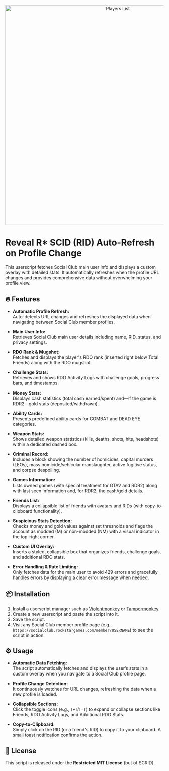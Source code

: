 <p align="center">
  <img src="https://i.imgur.com/5O0bDqA.png" alt="Players List" width="700">
</p>

# Reveal R* SCID (RID) Auto-Refresh on Profile Change

This userscript fetches Social Club main user info and displays a custom overlay with detailed stats. It automatically refreshes when the profile URL changes and provides comprehensive data without overwhelming your profile view.

## 🔥 Features

- **Automatic Profile Refresh:**  
  Auto-detects URL changes and refreshes the displayed data when navigating between Social Club member profiles.

- **Main User Info:**  
  Retrieves Social Club main user details including name, RID, status, and privacy settings.

- **RDO Rank & Mugshot:**  
  Fetches and displays the player's RDO rank (inserted right below Total Friends) along with the RDO mugshot.

- **Challenge Stats:**  
  Retrieves and shows RDO Activity Logs with challenge goals, progress bars, and timestamps.

- **Money Stats:**  
  Displays cash statistics (total cash earned/spent) and—if the game is RDR2—gold stats (deposited/withdrawn).

- **Ability Cards:**  
  Presents predefined ability cards for COMBAT and DEAD EYE categories.

- **Weapon Stats:**  
  Shows detailed weapon statistics (kills, deaths, shots, hits, headshots) within a dedicated dashed box.

- **Criminal Record:**  
  Includes a block showing the number of homicides, capital murders (LEOs), mass homicide/vehicular manslaughter, active fugitive status, and corpse despoiling.

- **Games Information:**  
  Lists owned games (with special treatment for GTAV and RDR2) along with last seen information and, for RDR2, the cash/gold details.

- **Friends List:**  
  Displays a collapsible list of friends with avatars and RIDs (with copy-to-clipboard functionality).

- **Suspicious Stats Detection:**  
  Checks money and gold values against set thresholds and flags the account as modded (M) or non-modded (NM) with a visual indicator in the top-right corner.

- **Custom UI Overlay:**  
  Inserts a styled, collapsible box that organizes friends, challenge goals, and additional RDO stats.

- **Error Handling & Rate Limiting:**  
  Only fetches data for the main user to avoid 429 errors and gracefully handles errors by displaying a clear error message when needed.

## 📦 Installation

1. Install a userscript manager such as [Violentmonkey](https://violentmonkey.github.io/) or [Tampermonkey](https://www.tampermonkey.net/).
2. Create a new userscript and paste the script into it.
3. Save the script.
4. Visit any Social Club member profile page (e.g., `https://socialclub.rockstargames.com/member/USERNAME`) to see the script in action.

## ⚙️ Usage

- **Automatic Data Fetching:**  
  The script automatically fetches and displays the user’s stats in a custom overlay when you navigate to a Social Club profile page.

- **Profile Change Detection:**  
  It continuously watches for URL changes, refreshing the data when a new profile is loaded.

- **Collapsible Sections:**  
  Click the toggle icons (e.g., `[+]`/`[-]`) to expand or collapse sections like Friends, RDO Activity Logs, and Additional RDO Stats.

- **Copy-to-Clipboard:**  
  Simply click on the RID (or a friend's RID) to copy it to your clipboard. A small toast notification confirms the action.

## 📜 License

This script is released under the **Restricted MIT License** (but of SCRID).
